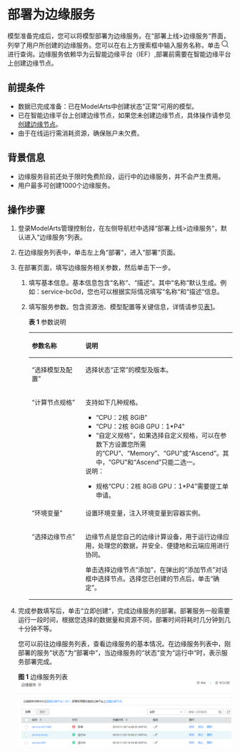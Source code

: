 # 部署为边缘服务<a name="modelarts_23_0069"></a>

模型准备完成后，您可以将模型部署为边缘服务。在“部署上线\>边缘服务“界面，列举了用户所创建的边缘服务。您可以在右上方搜索框中输入服务名称，单击![](figures/zh-cn_image_0172714019.gif)进行查询。边缘服务依赖华为云智能边缘平台（IEF）,部署前需要在智能边缘平台上创建边缘节点。

## 前提条件<a name="section588716131207"></a>

-   数据已完成准备：已在ModelArts中创建状态“正常“可用的模型。
-   已在智能边缘平台上创建边缘节点，如果您未创建边缘节点，具体操作请参见[创建边缘节点](https://support.huaweicloud.com/usermanual-ief/ief_01_0003.html)。
-   由于在线运行需消耗资源，确保账户未欠费。

## 背景信息<a name="section68775449137"></a>

-   边缘服务目前还处于限时免费阶段，运行中的边缘服务，并不会产生费用。
-   用户最多可创建1000个边缘服务。

## 操作步骤<a name="section210412592420"></a>

1.  登录ModelArts管理控制台，在左侧导航栏中选择“部署上线\>边缘服务“，默认进入“边缘服务“列表。
2.  在边缘服务列表中，单击左上角“部署“，进入“部署“页面。
3.  在部署页面，填写边缘服务相关参数，然后单击下一步。
    1.  填写基本信息。基本信息包含“名称“、“描述“。其中“名称“默认生成。例如：service-bc0d，您也可以根据实际情况填写“名称“和“描述“信息。
    2.  填写服务参数。包含资源池、模型配置等关键信息，详情请参见[表1](#table1029041641314)。

        **表 1**  参数说明

        <a name="table1029041641314"></a>
        <table><thead align="left"><tr id="row1129018169133"><th class="cellrowborder" valign="top" width="26.25%" id="mcps1.2.3.1.1"><p id="p16290181619130"><a name="p16290181619130"></a><a name="p16290181619130"></a>参数名称</p>
        </th>
        <th class="cellrowborder" valign="top" width="73.75%" id="mcps1.2.3.1.2"><p id="p1729071601311"><a name="p1729071601311"></a><a name="p1729071601311"></a>说明</p>
        </th>
        </tr>
        </thead>
        <tbody><tr id="row192909169134"><td class="cellrowborder" valign="top" width="26.25%" headers="mcps1.2.3.1.1 "><p id="p029051691314"><a name="p029051691314"></a><a name="p029051691314"></a><span class="parmname" id="parmname27471632132915"><a name="parmname27471632132915"></a><a name="parmname27471632132915"></a>“选择模型及配置”</span></p>
        </td>
        <td class="cellrowborder" valign="top" width="73.75%" headers="mcps1.2.3.1.2 "><p id="p18291141691311"><a name="p18291141691311"></a><a name="p18291141691311"></a>选择状态<span class="parmname" id="parmname13987148161312"><a name="parmname13987148161312"></a><a name="parmname13987148161312"></a>“正常”</span>的模型及版本。</p>
        </td>
        </tr>
        <tr id="row5291716141314"><td class="cellrowborder" valign="top" width="26.25%" headers="mcps1.2.3.1.1 "><p id="p82911316131319"><a name="p82911316131319"></a><a name="p82911316131319"></a><span class="parmname" id="parmname916112351295"><a name="parmname916112351295"></a><a name="parmname916112351295"></a>“计算节点规格”</span></p>
        </td>
        <td class="cellrowborder" valign="top" width="73.75%" headers="mcps1.2.3.1.2 "><p id="p529115169136"><a name="p529115169136"></a><a name="p529115169136"></a>支持如下几种规格。</p>
        <a name="ul194691155507"></a><a name="ul194691155507"></a><ul id="ul194691155507"><li><span class="parmname" id="parmname143468561502"><a name="parmname143468561502"></a><a name="parmname143468561502"></a>“CPU：2核 8GiB”</span></li><li><span class="parmname" id="parmname1184225355011"><a name="parmname1184225355011"></a><a name="parmname1184225355011"></a>“CPU：2核 8GiB GPU：1*P4”</span></li><li><span class="parmname" id="parmname11479849115012"><a name="parmname11479849115012"></a><a name="parmname11479849115012"></a>“自定义规格”</span>，如果选择自定义规格，可以在参数下方设置您所需的<span class="parmname" id="parmname2019719565214"><a name="parmname2019719565214"></a><a name="parmname2019719565214"></a>“CPU”</span>、<span class="parmname" id="parmname107321867527"><a name="parmname107321867527"></a><a name="parmname107321867527"></a>“Memory”</span>、<span class="parmname" id="parmname187208845215"><a name="parmname187208845215"></a><a name="parmname187208845215"></a>“GPU”</span>或<span class="parmname" id="parmname532551010528"><a name="parmname532551010528"></a><a name="parmname532551010528"></a>“Ascend”</span>。其中，<span class="parmname" id="parmname1141413166522"><a name="parmname1141413166522"></a><a name="parmname1141413166522"></a>“GPU”</span>和<span class="parmname" id="parmname134144164524"><a name="parmname134144164524"></a><a name="parmname134144164524"></a>“Ascend”</span>只能二选一。</li></ul>
        <div class="note" id="note229117166139"><a name="note229117166139"></a><a name="note229117166139"></a><span class="notetitle"> 说明： </span><div class="notebody"><a name="ul1529214165136"></a><a name="ul1529214165136"></a><ul id="ul1529214165136"><li>规格<span class="parmname" id="parmname123141924152915"><a name="parmname123141924152915"></a><a name="parmname123141924152915"></a>“CPU：2核 8GiB GPU：1*P4”</span>需要提工单申请。</li></ul>
        </div></div>
        </td>
        </tr>
        <tr id="row8292181619132"><td class="cellrowborder" valign="top" width="26.25%" headers="mcps1.2.3.1.1 "><p id="p1929218169132"><a name="p1929218169132"></a><a name="p1929218169132"></a><span class="parmname" id="parmname131993718294"><a name="parmname131993718294"></a><a name="parmname131993718294"></a>“环境变量”</span></p>
        </td>
        <td class="cellrowborder" valign="top" width="73.75%" headers="mcps1.2.3.1.2 "><p id="p16292816131313"><a name="p16292816131313"></a><a name="p16292816131313"></a>设置环境变量，注入环境变量到容器实例。</p>
        </td>
        </tr>
        <tr id="row1029291621311"><td class="cellrowborder" valign="top" width="26.25%" headers="mcps1.2.3.1.1 "><p id="p9159454135117"><a name="p9159454135117"></a><a name="p9159454135117"></a><span class="parmname" id="parmname828263972917"><a name="parmname828263972917"></a><a name="parmname828263972917"></a>“选择边缘节点”</span></p>
        </td>
        <td class="cellrowborder" valign="top" width="73.75%" headers="mcps1.2.3.1.2 "><p id="p106851842165311"><a name="p106851842165311"></a><a name="p106851842165311"></a>边缘节点是您自己的边缘计算设备，用于运行边缘应用，处理您的数据，并安全、便捷地和云端应用进行协同。</p>
        <p id="p1615775416514"><a name="p1615775416514"></a><a name="p1615775416514"></a>单击选择边缘节点<span class="parmname" id="parmname836818185311"><a name="parmname836818185311"></a><a name="parmname836818185311"></a>“添加”</span>，在弹出的<span class="wintitle" id="wintitle736812865311"><a name="wintitle736812865311"></a><a name="wintitle736812865311"></a>“添加节点”</span>对话框中选择节点。选择您已创建的节点后，单击<span class="uicontrol" id="uicontrol136888165320"><a name="uicontrol136888165320"></a><a name="uicontrol136888165320"></a>“确定”</span>。</p>
        </td>
        </tr>
        </tbody>
        </table>

4.  完成参数填写后，单击“立即创建“，完成边缘服务的部署。部署服务一般需要运行一段时间，根据您选择的数据量和资源不同，部署时间将耗时几分钟到几十分钟不等。

    您可以前往边缘服务列表，查看边缘服务的基本情况。在边缘服务列表中，刚部署的服务“状态“为“部署中“，当边缘服务的“状态“变为“运行中“时，表示服务部署完成。

    **图 1**  边缘服务列表<a name="fig714919033818"></a>  
    ![](figures/边缘服务列表.png "边缘服务列表")


